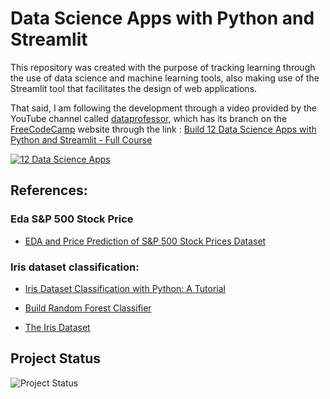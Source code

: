 # Data Science Apps with Python and Streamlit

This repository was created with the purpose of tracking learning through the use of data science and machine learning tools, also making use of the Streamlit tool that facilitates the design of web applications.

That said, I am following the development through a video provided by the YouTube channel called [dataprofessor](https://www.youtube.com/dataprofessor), which has its branch on the [FreeCodeCamp](https://www.freecodecamp.org/news/build-12-data-science-apps-with-python-and-streamlit/) website through the link :
[Build 12 Data Science Apps with Python and Streamlit - Full Course](https://youtu.be/JwSS70SZdyM)

[![12 Data Science Apps](https://img.youtube.com/vi/JwSS70SZdyM/mqdefault.jpg)](https://youtu.be/JwSS70SZdyM)


## References:

### Eda S&P 500 Stock Price
- [EDA and Price Prediction of S&P 500 Stock Prices Dataset](https://medium.com/@akashsangar2653/eda-and-price-prediction-of-s-p-500-stock-prices-dataset-290535b9a40b)



### Iris dataset classification:

- [Iris Dataset Classification with Python: A Tutorial](https://www.pycodemates.com/2022/05/iris-dataset-classification-with-python.html)

- [Build Random Forest Classifier](https://thatascience.com/learn-machine-learning/build-random-forest/)

- [The Iris Dataset](https://scikit-learn.org/stable/auto_examples/datasets/plot_iris_dataset.html)

## Project Status

![Project Status](https://img.shields.io/badge/status-in--progress-green)

